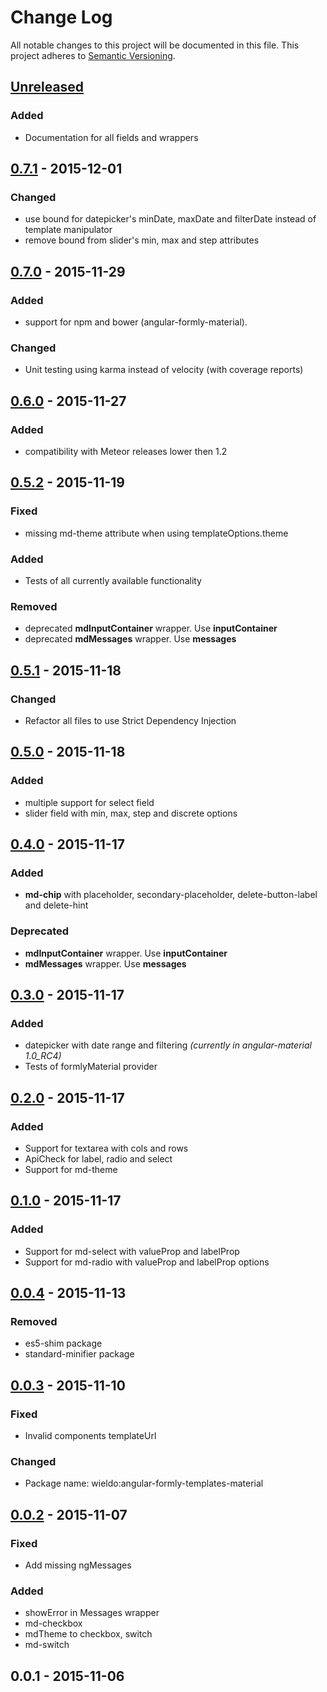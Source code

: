 # Change Log
All notable changes to this project will be documented in this file.
This project adheres to [Semantic Versioning](http://semver.org/).

## [Unreleased]
### Added
- Documentation for all fields and wrappers

## [0.7.1] - 2015-12-01
### Changed
- use bound for datepicker's minDate, maxDate and filterDate instead of template manipulator
- remove bound from slider's min, max and step attributes

## [0.7.0] - 2015-11-29
### Added
- support for npm and bower (angular-formly-material).

### Changed
- Unit testing using karma instead of velocity (with coverage reports)

## [0.6.0] - 2015-11-27
### Added
- compatibility with Meteor releases lower then 1.2

## [0.5.2] - 2015-11-19
### Fixed
- missing md-theme attribute when using templateOptions.theme

### Added
- Tests of all currently available functionality

### Removed
- deprecated **mdInputContainer** wrapper. Use **inputContainer**
- deprecated **mdMessages** wrapper. Use **messages**

## [0.5.1] - 2015-11-18
### Changed
- Refactor all files to use Strict Dependency Injection

## [0.5.0] - 2015-11-18
### Added
- multiple support for select field
- slider field with min, max, step and discrete options

## [0.4.0] - 2015-11-17
### Added
- **md-chip** with placeholder, secondary-placeholder, delete-button-label and delete-hint
 
### Deprecated
- **mdInputContainer** wrapper. Use **inputContainer**
- **mdMessages** wrapper. Use **messages**

## [0.3.0] - 2015-11-17
### Added
- datepicker with date range and filtering _(currently in angular-material 1.0_RC4)_
- Tests of formlyMaterial provider

## [0.2.0] - 2015-11-17
### Added
- Support for textarea with cols and rows
- ApiCheck for label, radio and select
- Support for md-theme

## [0.1.0] - 2015-11-17
### Added
- Support for md-select with valueProp and labelProp
- Support for md-radio with valueProp and labelProp options

## [0.0.4] - 2015-11-13
### Removed
- es5-shim package
- standard-minifier package

## [0.0.3] - 2015-11-10
### Fixed
- Invalid components templateUrl

### Changed
- Package name: wieldo:angular-formly-templates-material

## [0.0.2] - 2015-11-07
### Fixed
- Add missing ngMessages

### Added
- showError in Messages wrapper 
- md-checkbox
- mdTheme to checkbox, switch
- md-switch

## 0.0.1 - 2015-11-06

[Unreleased]: https://github.com/wieldo/angular-formly-templates-material/compare/v0.7.1...HEAD
[0.7.1]: https://github.com/wieldo/angular-formly-templates-material/compare/v0.7.0...v0.7.1
[0.7.0]: https://github.com/wieldo/angular-formly-templates-material/compare/v0.6.0...v0.7.0
[0.6.0]: https://github.com/wieldo/angular-formly-templates-material/compare/v0.5.2...v0.6.0
[0.5.2]: https://github.com/wieldo/angular-formly-templates-material/compare/v0.5.1...v0.5.2
[0.5.1]: https://github.com/wieldo/angular-formly-templates-material/compare/v0.5.0...v0.5.1
[0.5.0]: https://github.com/wieldo/angular-formly-templates-material/compare/v0.4.0...v0.5.0
[0.4.0]: https://github.com/wieldo/angular-formly-templates-material/compare/v0.3.0...v0.4.0
[0.3.0]: https://github.com/wieldo/angular-formly-templates-material/compare/v0.2.0...v0.3.0
[0.2.0]: https://github.com/wieldo/angular-formly-templates-material/compare/v0.1.0...v0.2.0
[0.1.0]: https://github.com/wieldo/angular-formly-templates-material/compare/v0.0.4...v0.1.0
[0.0.4]: https://github.com/wieldo/angular-formly-templates-material/compare/v0.0.3...v0.0.4
[0.0.3]: https://github.com/wieldo/angular-formly-templates-material/compare/v0.0.2...v0.0.3
[0.0.2]: https://github.com/wieldo/angular-formly-templates-material/compare/v0.0.1...v0.0.2